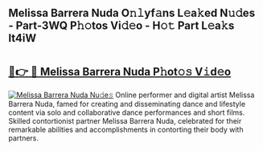 ## Melissa Barrera Nuda O𝚗𝚕yf𝚊ns L𝚎a𝚔ed N𝚞𝚍es - Part-3WQ P𝚑𝚘tos Vi𝚍𝚎o - H𝚘𝚝 Part L𝚎a𝚔s lt4iW

# <h2><a href="http://kfcj56.oniu.top/?m=Melissa+Barrera+Nuda">🔗👉 🔴 Melissa Barrera Nuda P𝚑ot𝚘𝚜 V𝚒d𝚎o</a></h2>

[![Melissa Barrera Nuda Nu𝚍e𝚜](https://i.imgur.com/0qMVB7G.gif)](http://kfcj56.oniu.top/?m=Melissa+Barrera+Nuda)
Online performer and digital artist Melissa Barrera Nuda, famed for creating and disseminating dance and lifestyle content via solo and collaborative dance performances and short films. Skilled contortionist partner Melissa Barrera Nuda, celebrated for their remarkable abilities and accomplishments in contorting their body with partners.  
